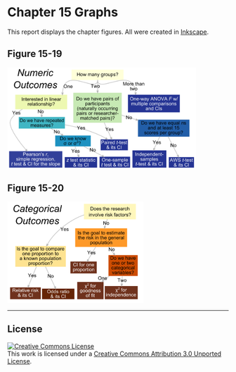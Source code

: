 Chapter 15 Graphs
=================================================
This report displays the chapter figures.  All were created in [Inkscape](http://www.inkscape.org/en/).

## Figure 15-19
<img src="./Figure15_19.png" style="width: 430px;"/>

## Figure 15-20
<img src="./Figure15_20.png" style="width: 310px;"/>

---

## License

<a rel="license" href="http://creativecommons.org/licenses/by/3.0/"><img alt="Creative Commons License" style="border-width:0" src="http://i.creativecommons.org/l/by/3.0/88x31.png" /></a><br />This work is licensed under a <a rel="license" href="http://creativecommons.org/licenses/by/3.0/">Creative Commons Attribution 3.0 Unported License</a>.
